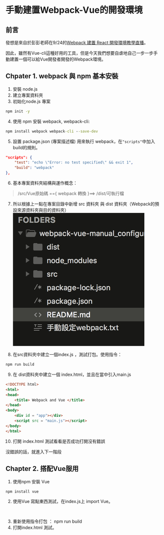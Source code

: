 # 手動建置Webpack-Vue的開發環境

## 前言

發想是來自於彭彭老師在9/24的[Webpack 建置 React 開發環境教學直播](https://youtu.be/YN2hwa4_ins)。

因此，雖然有Vue-cli這種好用的工具，但是今天我們想要自虐地自己一步一步手動建置一個可以給Vue開發者開發的Webpack環境。


## Chpater 1. webpack 與 npm 基本安裝

1. 安裝 node.js
2. 建立專案資料夾
3. 初始化node.js 專案 
```bat
npm init -y
```
4. 使用 npm 安裝 webpack, webpack-cli:
```bat 
npm install webpack webpack-cli --save-dev 
```

5. 設置 package.json (專案描述檔) 用來執行 webpack，在`"scripts"`中加入build的規則。
		
```json
"scripts": {
	"test": "echo \"Error: no test specified\" && exit 1",
	"build": "webpack"
},		 
```
		

6. 基本專案資料夾結構與運作概念：

> /src/Vue原始碼  =={ webpack 轉換 }==> /dist/可執行檔

7. 所以根據上一點在專案目錄中新增 src 資料夾 與 dist 資料夾（Webpack的預設來源資料夾與目的資料夾）
![](md_img/1-7.jpg)

8. 在src資料夾中建立一個index.js ，測試打包。使用指令： 
```bat
npm run build
```

9. 在 dist資料夾中建立一個 index.html，並且在當中引入main.js
```html
<!DOCTYPE html>
<html>
<head>
	<title> Webpack and Vue </title>
</head>
<body>
	<div id = "app"></div>
	<script src = "main.js"></script>
</body>
</html>

```
10. 打開 index.html 測試看看是否成功打開沒有錯誤

沒錯誤的話，就進入下一階段


## Chapter 2. 搭配Vue服用

1. 使用npm 安裝 Vue 
```bat
npm install vue
```

2. 使用Vue 寫點東西測試，在index.js上 import Vue。

```javascript



```

3. 重新使用指令打包 ： npm run build
4. 打開index.html 測試。


